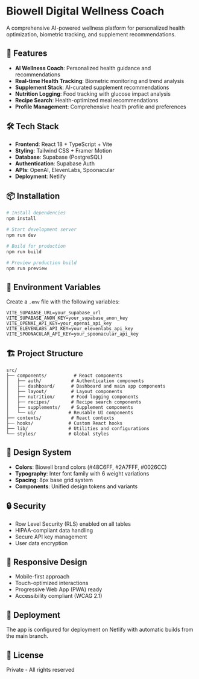 # Biowell Digital Wellness Coach

A comprehensive AI-powered wellness platform for personalized health optimization, biometric tracking, and supplement recommendations.

## 🚀 Features

- **AI Wellness Coach**: Personalized health guidance and recommendations
- **Real-time Health Tracking**: Biometric monitoring and trend analysis
- **Supplement Stack**: AI-curated supplement recommendations
- **Nutrition Logging**: Food tracking with glucose impact analysis
- **Recipe Search**: Health-optimized meal recommendations
- **Profile Management**: Comprehensive health profile and preferences

## 🛠️ Tech Stack

- **Frontend**: React 18 + TypeScript + Vite
- **Styling**: Tailwind CSS + Framer Motion
- **Database**: Supabase (PostgreSQL)
- **Authentication**: Supabase Auth
- **APIs**: OpenAI, ElevenLabs, Spoonacular
- **Deployment**: Netlify

## 📦 Installation

```bash
# Install dependencies
npm install

# Start development server
npm run dev

# Build for production
npm run build

# Preview production build
npm run preview
```

## 🔧 Environment Variables

Create a `.env` file with the following variables:

```env
VITE_SUPABASE_URL=your_supabase_url
VITE_SUPABASE_ANON_KEY=your_supabase_anon_key
VITE_OPENAI_API_KEY=your_openai_api_key
VITE_ELEVENLABS_API_KEY=your_elevenlabs_api_key
VITE_SPOONACULAR_API_KEY=your_spoonacular_api_key
```

## 🏗️ Project Structure

```
src/
├── components/          # React components
│   ├── auth/           # Authentication components
│   ├── dashboard/      # Dashboard and main app components
│   ├── layout/         # Layout components
│   ├── nutrition/      # Food logging components
│   ├── recipes/        # Recipe search components
│   ├── supplements/    # Supplement components
│   └── ui/            # Reusable UI components
├── contexts/           # React contexts
├── hooks/             # Custom React hooks
├── lib/               # Utilities and configurations
└── styles/            # Global styles
```

## 🎨 Design System

- **Colors**: Biowell brand colors (#48C6FF, #2A7FFF, #0026CC)
- **Typography**: Inter font family with 6 weight variations
- **Spacing**: 8px base grid system
- **Components**: Unified design tokens and variants

## 🔒 Security

- Row Level Security (RLS) enabled on all tables
- HIPAA-compliant data handling
- Secure API key management
- User data encryption

## 📱 Responsive Design

- Mobile-first approach
- Touch-optimized interactions
- Progressive Web App (PWA) ready
- Accessibility compliant (WCAG 2.1)

## 🚀 Deployment

The app is configured for deployment on Netlify with automatic builds from the main branch.

## 📄 License

Private - All rights reserved